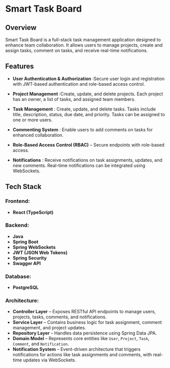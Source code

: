 # Smart Task Board

## Overview
Smart Task Board is a full-stack task management application designed to enhance team collaboration. It allows users to manage projects, create and assign tasks, comment on tasks, and receive real-time notifications.

## Features
- **User Authentication & Authorization** :Secure user login and registration with JWT-based authentication and role-based access control.

- **Project Management** :Create, update, and delete projects. Each project has an owner, a list of tasks, and assigned team members.

- **Task Management** : Create, update, and delete tasks. Tasks include title, description, status, due date, and priority. Tasks can be assigned to one or more users.

- **Commenting System** : Enable users to add comments on tasks for enhanced collaboration.

- **Role-Based Access Control (RBAC)** – Secure endpoints with role-based access.

- **Notifications** : Receive notifications on task assignments, updates, and new comments. Real-time notifications can be integrated using WebSockets.

## Tech Stack
### Frontend:
- **React (TypeScript)**

### Backend:
- **Java**
- **Spring Boot**
- **Spring WebSockets**
- **JWT (JSON Web Tokens)**
- **Spring Security**
- **Swagger API** 

### Database:
- **PostgreSQL**

### Architecture:
- **Controller Layer** – Exposes RESTful API endpoints to manage users, projects, tasks, comments, and notifications.
- **Service Layer** – Contains business logic for task assignment, comment management, and project updates.
- **Repository Layer** – Handles data persistence using Spring Data JPA.
- **Domain Model** – Represents core entities like `User`, `Project`, `Task`, `Comment`, and `Notification`.
- **Notification System** – Event-driven architecture that triggers notifications for actions like task assignments and comments, with real-time updates via WebSockets.
